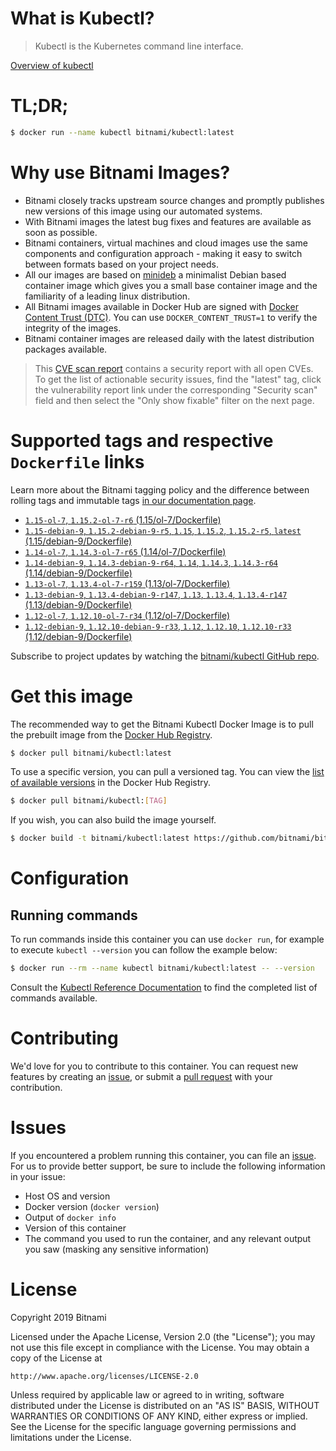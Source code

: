 
# What is Kubectl?

> Kubectl is the Kubernetes command line interface.

[Overview of kubectl](https://kubernetes.io/docs/reference/kubectl/overview/)

# TL;DR;

```bash
$ docker run --name kubectl bitnami/kubectl:latest
```

# Why use Bitnami Images?

* Bitnami closely tracks upstream source changes and promptly publishes new versions of this image using our automated systems.
* With Bitnami images the latest bug fixes and features are available as soon as possible.
* Bitnami containers, virtual machines and cloud images use the same components and configuration approach - making it easy to switch between formats based on your project needs.
* All our images are based on [minideb](https://github.com/bitnami/minideb) a minimalist Debian based container image which gives you a small base container image and the familiarity of a leading linux distribution.
* All Bitnami images available in Docker Hub are signed with [Docker Content Trust (DTC)](https://docs.docker.com/engine/security/trust/content_trust/). You can use `DOCKER_CONTENT_TRUST=1` to verify the integrity of the images.
* Bitnami container images are released daily with the latest distribution packages available.


> This [CVE scan report](https://quay.io/repository/bitnami/kubectl?tab=tags) contains a security report with all open CVEs. To get the list of actionable security issues, find the "latest" tag, click the vulnerability report link under the corresponding "Security scan" field and then select the "Only show fixable" filter on the next page.

# Supported tags and respective `Dockerfile` links

Learn more about the Bitnami tagging policy and the difference between rolling tags and immutable tags [in our documentation page](https://docs.bitnami.com/containers/how-to/understand-rolling-tags-containers/).


* [`1.15-ol-7`, `1.15.2-ol-7-r6` (1.15/ol-7/Dockerfile)](https://github.com/bitnami/bitnami-docker-kubectl/blob/1.15.2-ol-7-r6/1.15/ol-7/Dockerfile)
* [`1.15-debian-9`, `1.15.2-debian-9-r5`, `1.15`, `1.15.2`, `1.15.2-r5`, `latest` (1.15/debian-9/Dockerfile)](https://github.com/bitnami/bitnami-docker-kubectl/blob/1.15.2-debian-9-r5/1.15/debian-9/Dockerfile)
* [`1.14-ol-7`, `1.14.3-ol-7-r65` (1.14/ol-7/Dockerfile)](https://github.com/bitnami/bitnami-docker-kubectl/blob/1.14.3-ol-7-r65/1.14/ol-7/Dockerfile)
* [`1.14-debian-9`, `1.14.3-debian-9-r64`, `1.14`, `1.14.3`, `1.14.3-r64` (1.14/debian-9/Dockerfile)](https://github.com/bitnami/bitnami-docker-kubectl/blob/1.14.3-debian-9-r64/1.14/debian-9/Dockerfile)
* [`1.13-ol-7`, `1.13.4-ol-7-r159` (1.13/ol-7/Dockerfile)](https://github.com/bitnami/bitnami-docker-kubectl/blob/1.13.4-ol-7-r159/1.13/ol-7/Dockerfile)
* [`1.13-debian-9`, `1.13.4-debian-9-r147`, `1.13`, `1.13.4`, `1.13.4-r147` (1.13/debian-9/Dockerfile)](https://github.com/bitnami/bitnami-docker-kubectl/blob/1.13.4-debian-9-r147/1.13/debian-9/Dockerfile)
* [`1.12-ol-7`, `1.12.10-ol-7-r34` (1.12/ol-7/Dockerfile)](https://github.com/bitnami/bitnami-docker-kubectl/blob/1.12.10-ol-7-r34/1.12/ol-7/Dockerfile)
* [`1.12-debian-9`, `1.12.10-debian-9-r33`, `1.12`, `1.12.10`, `1.12.10-r33` (1.12/debian-9/Dockerfile)](https://github.com/bitnami/bitnami-docker-kubectl/blob/1.12.10-debian-9-r33/1.12/debian-9/Dockerfile)

Subscribe to project updates by watching the [bitnami/kubectl GitHub repo](https://github.com/bitnami/bitnami-docker-kubectl).

# Get this image

The recommended way to get the Bitnami Kubectl Docker Image is to pull the prebuilt image from the [Docker Hub Registry](https://hub.docker.com/r/bitnami/kubectl).

```bash
$ docker pull bitnami/kubectl:latest
```

To use a specific version, you can pull a versioned tag. You can view the [list of available versions](https://hub.docker.com/r/bitnami/kubectl/tags/) in the Docker Hub Registry.

```bash
$ docker pull bitnami/kubectl:[TAG]
```

If you wish, you can also build the image yourself.

```bash
$ docker build -t bitnami/kubectl:latest https://github.com/bitnami/bitnami-docker-kubectl.git
```

# Configuration

## Running commands

To run commands inside this container you can use `docker run`, for example to execute `kubectl --version` you can follow the example below:

```bash
$ docker run --rm --name kubectl bitnami/kubectl:latest -- --version
```

Consult the [Kubectl Reference Documentation](https://kubernetes.io/docs/reference/generated/kubectl/kubectl-commands) to find the completed list of commands available.

# Contributing

We'd love for you to contribute to this container. You can request new features by creating an [issue](https://github.com/bitnami/bitnami-docker-kubectl/issues), or submit a [pull request](https://github.com/bitnami/bitnami-docker-kubectl/pulls) with your contribution.

# Issues

If you encountered a problem running this container, you can file an [issue](https://github.com/bitnami/bitnami-docker-kubectl/issues). For us to provide better support, be sure to include the following information in your issue:

- Host OS and version
- Docker version (`docker version`)
- Output of `docker info`
- Version of this container
- The command you used to run the container, and any relevant output you saw (masking any sensitive information)

# License

Copyright 2019 Bitnami

Licensed under the Apache License, Version 2.0 (the "License");
you may not use this file except in compliance with the License.
You may obtain a copy of the License at

    http://www.apache.org/licenses/LICENSE-2.0

Unless required by applicable law or agreed to in writing, software
distributed under the License is distributed on an "AS IS" BASIS,
WITHOUT WARRANTIES OR CONDITIONS OF ANY KIND, either express or implied.
See the License for the specific language governing permissions and
limitations under the License.
